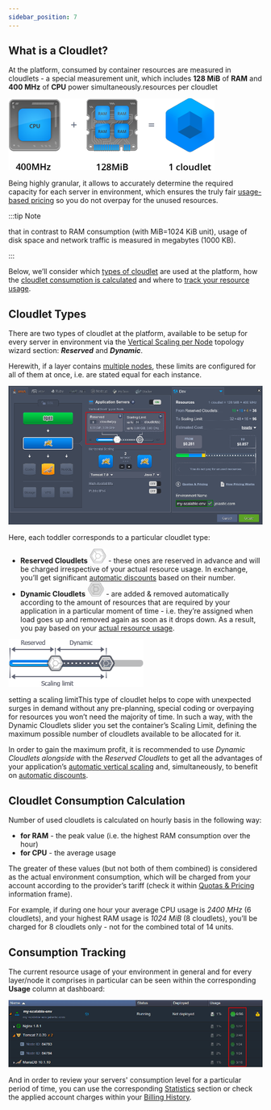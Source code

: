 ```yaml
---
sidebar_position: 7
---
```


## What is a Cloudlet?

At the platform, consumed by container resources are measured in cloudlets - a special measurement unit, which includes **128 MiB** of **RAM** and **400 MHz** of **CPU** power simultaneously.resources per cloudlet

<div style={{
    display:'flex',
    justifyContent: 'center',
    margin: '0 0 1rem 0'
}}>

![Locale Dropdown](./img/Cloudlet/4.71.png)

</div>

Being highly granular, it allows to accurately determine the required capacity for each server in environment, which ensures the truly fair [usage-based pricing](https://cloudmydc.com/) so you do not overpay for the unused resources.

:::tip Note

that in contrast to RAM consumption (with MiB=1024 KiB unit), usage of disk space and network traffic is measured in megabytes (1000 KB).

:::

Below, we’ll consider which [types of cloudlet](https://cloudmydc.com/) are used at the platform, how the [cloudlet consumption is calculated](https://cloudmydc.com/) and where to [track your resource usage](https://cloudmydc.com/).

## Cloudlet Types

There are two types of cloudlet at the platform, available to be setup for every server in environment via the [Vertical Scaling per Node](https://cloudmydc.com/) topology wizard section: **_Reserved_** and **_Dynamic_**.

Herewith, if a layer contains [multiple nodes](https://cloudmydc.com/), these limits are configured for all of them at once, i.e. are stated equal for each instance.

![Locale Dropdown](./img/Cloudlet/4.72.png)

Here, each toddler corresponds to a particular cloudlet type:

- **Reserved Cloudlets** ![Locale Dropdown](./img/Cloudlet/4.73.png) - these ones are reserved in advance and will be charged irrespective of your actual resource usage. In exchange, you’ll get significant [automatic discounts](https://cloudmydc.com/) based on their number.
- **Dynamic Cloudlets** ![Locale Dropdown](./img/Cloudlet/4.74.png) - are added & removed automatically according to the amount of resources that are required by your application in a particular moment of time - i.e. they’re assigned when load goes up and removed again as soon as it drops down. As a result, you pay based on your [actual resource usage](https://cloudmydc.com/).

<div style={{
    display:'flex',
    justifyContent: 'center',
    margin: '0 0 1rem 0'
}}>

![Locale Dropdown](./img/Cloudlet/4.75.png)

</div>

setting a scaling limitThis type of cloudlet helps to cope with unexpected surges in demand without any pre-planning, special coding or overpaying for resources you won’t need the majority of time. In such a way, with the Dynamic Cloudlets slider you set the container’s Scaling Limit, defining the maximum possible number of cloudlets available to be allocated for it.

In order to gain the maximum profit, it is recommended to use _Dynamic Cloudlets alongside_ with the _Reserved Cloudlets_ to get all the advantages of your application’s [automatic vertical scaling](https://cloudmydc.com/) and, simultaneously, to benefit on [automatic discounts](https://cloudmydc.com/).

## Cloudlet Consumption Calculation

Number of used cloudlets is calculated on hourly basis in the following way:

- **for RAM** - the peak value (i.e. the highest RAM consumption over the hour)
- **for CPU** - the average usage

The greater of these values (but not both of them combined) is considered as the actual environment consumption, which will be charged from your account according to the provider’s tariff (check it within [Quotas & Pricing](https://cloudmydc.com/) information frame).

For example, if during one hour your average CPU usage is _2400 MHz_ (6 cloudlets), and your highest RAM usage is _1024 MiB_ (8 cloudlets), you’ll be charged for 8 cloudlets only - not for the combined total of 14 units.

## Consumption Tracking

The current resource usage of your environment in general and for every layer/node it comprises in particular can be seen within the corresponding **Usage** column at dashboard:

![Locale Dropdown](./img/Cloudlet/4.76.png)

And in order to review your servers' consumption level for a particular period of time, you can use the corresponding [Statistics](https://cloudmydc.com/) section or check the applied account charges within your [Billing History](https://cloudmydc.com/).
